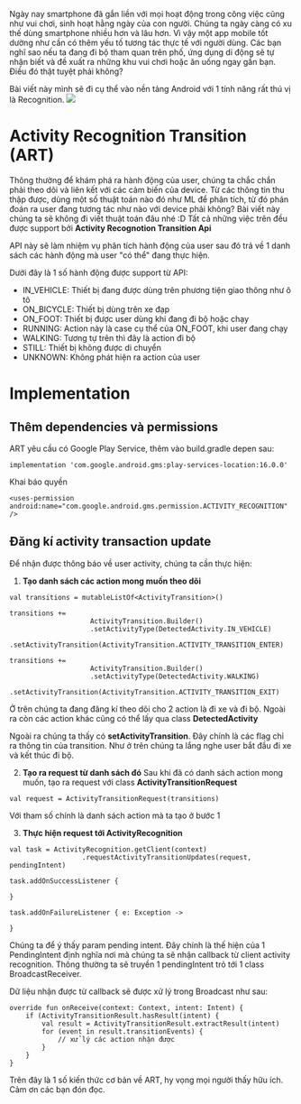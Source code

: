 Ngày nay smartphone đã gắn liền với mọi hoạt động trong công việc cũng như vui chơi, sinh hoạt hằng ngày của con người. Chúng ta ngày càng có xu thế dùng smartphone nhiều hơn và lâu hơn. Vì vậy một app mobile tốt dường như cần có thêm yếu tố tương tác thực tế với người dùng. Các bạn nghĩ sao nếu ta đang đi bộ tham quan trên phố, ứng dụng di động sẽ tự nhận biết và đề xuất ra những khu vui chơi hoặc ăn uống ngay gần bạn. Điều đó thật tuyệt phải không?

Bài viết này mình sẽ đi cụ thể vào nền tảng Android với 1 tính năng rất thú vị là Recognition.
![](https://images.viblo.asia/89cb1d88-d9c5-4093-abdb-a58deeedf973.jpg)

# Activity Recognition Transition (ART)
Thông thường để khám phá ra hành động của user, chúng ta chắc chắn phải theo dõi và liên kết với các cảm biến của device. Từ các thông tin thu thập được, dùng một số thuật toán nào đó như ML để phân tích, từ đó phán đoán ra user đang tương tác như nào với device phải không? Bài viết này chúng ta sẽ không đi viết thuật toán đâu nhé :D Tất cả những việc trên đều được support bởi **Activity Recognotion Transition Api**

API này sẽ làm nhiệm vụ phân tích hành động của user sau đó trả về 1 danh sách các hành động mà user "có thể" đang thực hiện. 

Dưới đây là 1 số hành động được support từ API:
* IN_VEHICLE: Thiết bị đang được dùng trên phương tiện giao thông như ô tô
* ON_BICYCLE: Thiết bị dùng trên xe đạp
* ON_FOOT: Thiết bị được user dùng khi đang đi bộ hoặc chạy
* RUNNING: Action này là case cụ thể của ON_FOOT, khi user đang chạy
*  WALKING: Tương tự trên thì đây là action đi bộ
* STILL: Thiết bị không được di chuyển
* UNKNOWN: Không phát hiện ra action của user

# Implementation
## Thêm dependencies và permissions
ART yêu cầu có Google Play Service, thêm vào build.gradle depen sau:

```
implementation 'com.google.android.gms:play-services-location:16.0.0'
```

Khai báo quyền 
```
<uses-permission android:name="com.google.android.gms.permission.ACTIVITY_RECOGNITION" />
```

## Đăng kí activity transaction update 
Để nhận được thông báo về user activity, chúng ta cần thực hiện:
1.  **Tạo danh sách các action mong muốn theo dõi**
```
val transitions = mutableListOf<ActivityTransition>()

transitions += 
                    ActivityTransition.Builder()
                    .setActivityType(DetectedActivity.IN_VEHICLE)
                    .setActivityTransition(ActivityTransition.ACTIVITY_TRANSITION_ENTER)
                    
transitions += 
                    ActivityTransition.Builder()
                    .setActivityType(DetectedActivity.WALKING)
                    .setActivityTransition(ActivityTransition.ACTIVITY_TRANSITION_EXIT)
```

Ở trên chúng ta đang đăng kí theo dõi cho 2 action là đi xe và đi bộ. Ngoài ra còn các action khác cũng có thể lấy qua class **DetectedActivity**

Ngoài ra chúng ta thấy có **setActivityTransition**. Đây chính là các flag chỉ ra thông tin của transition. Như ở trên chúng ta lắng nghe user bắt đầu đi xe và kết thúc đi bộ.

2.  **Tạo ra request từ danh sách đó**
Sau khi đã có danh sách action mong muốn, tạo ra request với class **ActivityTransitionRequest**
```
val request = ActivityTransitionRequest(transitions)
```

Với tham số chính là danh sách action mà ta tạo ở bước 1

3.  **Thực hiện request tới ActivityRecognition**
```
val task = ActivityRecognition.getClient(context)
                  .requestActivityTransitionUpdates(request, pendingIntent)
                  
task.addOnSuccessListener {

}

task.addOnFailureListener { e: Exception ->

}
```

Chúng ta để ý thấy param pending intent. Đây chính là thế hiện của 1 PendingIntent định nghĩa nơi mà chúng ta sẽ nhận callback từ client activity recognition. Thông thường ta sẽ truyền 1 pendingIntent trỏ tới 1 class BroadcastReceiver.

Dữ liệu nhận được từ callback sẽ được xử lý trong Broadcast như sau:

```
override fun onReceive(context: Context, intent: Intent) {
    if (ActivityTransitionResult.hasResult(intent) {
        val result = ActivityTransitionResult.extractResult(intent)
        for (event in result.transitionEvents) {
            // xử lý các action nhận được
        }
    }
}
```

Trên đây là 1 số kiến thức cơ bản về ART, hy vọng mọi người thấy hữu ích. Cảm ơn các bạn đón đọc.